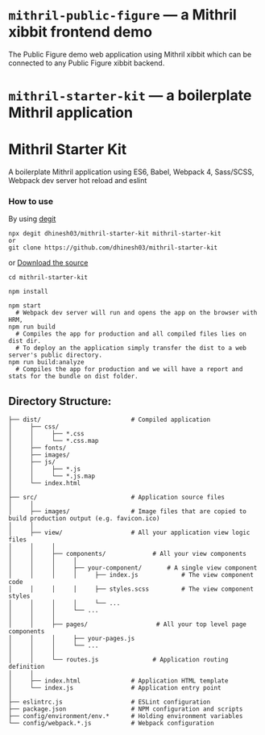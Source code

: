 # `mithril-public-figure` — a Mithril xibbit frontend demo

The Public Figure demo web application using Mithril xibbit which can be connected to any Public Figure xibbit backend.

# `mithril-starter-kit` — a boilerplate Mithril application

# Mithril Starter Kit
A boilerplate Mithril application using ES6, Babel, Webpack 4, Sass/SCSS, Webpack dev server hot reload and eslint

### How to use
By using [degit](https://github.com/Rich-Harris/degit)
```shell
npx degit dhinesh03/mithril-starter-kit mithril-starter-kit
or
git clone https://github.com/dhinesh03/mithril-starter-kit
```
or
[Download the source](https://github.com/dhinesh03/mithril-starter-kit/zipball/master)
```shell
cd mithril-starter-kit

npm install

npm start
  # Webpack dev server will run and opens the app on the browser with HRM,
npm run build
  # Compiles the app for production and all compiled files lies on dist dir.
  # To deploy an the application simply transfer the dist to a web server's public directory.
npm run build:analyze
  # Compiles the app for production and we will have a report and stats for the bundle on dist folder.
```

## Directory Structure:
```shell
├── dist/                         # Compiled application
│     ├── css/
│     │     ├── *.css
│     │     └── *.css.map
│     ├── fonts/
│     ├── images/
│     ├── js/
│     │     ├── *.js
│     │     └── *.js.map
│     └── index.html
│
├── src/                          # Application source files 
│     │
│     ├── images/                 # Image files that are copied to build production output (e.g. favicon.ico)
│     │
│     ├── view/                   # All your application view logic files
│     │     │
│     │     ├── components/             # All your view components
│     │     │     │
│     │     │     ├── your-component/       # A single view component
│     │     │     │     ├── index.js            # The view component code
│     │     │     │     ├── styles.scss         # The view component styles
│     │     │     │     └── ...  
│     │     │     └── ...
│     │     │
│     │     ├── pages/                   # All your top level page components
│     │     │     ├── your-pages.js      
│     │     │     └── ...
│     │     │
│     │     └── routes.js               # Application routing definition
│     │
│     ├── index.html              # Application HTML template
│     └── index.js                # Application entry point
│   
├── eslintrc.js                   # ESLint configuration
├── package.json                  # NPM configuration and scripts
├── config/environment/env.*      # Holding environment variables 
└── config/webpack.*.js           # Webpack configuration
```
